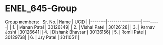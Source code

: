 # ENEL_645-Group

Group members:
| Sr. No.| Name            | UCID    | 
|--------|-----------------|---------|
| 1.     | Manan Patel     | 30126849|
| 2.     | Vishal Patel    | 30126128|
| 3.     | Karnav Joshi    | 30126641|
| 4.     | Dishank Bhavsar | 30136156|
| 5.     | Romil Patel     | 30129768|
| 6.     | Jay Patel       | 30110511|
